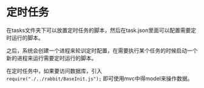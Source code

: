 定时任务
==============

在tasks文件夹下可以放置定时任务的脚本，然后在task.json里面可以配置需要定时运行的脚本。

之后，系统会创建一个进程来轮训定时配置，在需要执行某个任务的时候启动一个新的进程来运行需要定时运行的脚本。

在定时任务中，如果要访问数据库，引入 `require("./../rabbit/BaseInit.js");` 即可使用mvc中得model来操作数据。


